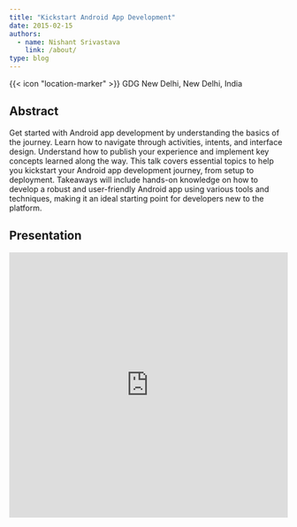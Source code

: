 ```yaml
---
title: "Kickstart Android App Development"
date: 2015-02-15
authors:
  - name: Nishant Srivastava
    link: /about/
type: blog
---
```


{{< icon "location-marker" >}} GDG New Delhi, New Delhi, India

<!--more-->

## Abstract

Get started with Android app development by understanding the basics of the journey.
Learn how to navigate through activities, intents, and interface design. Understand how to publish your experience and implement key concepts learned along the way. This talk covers essential topics to help you kickstart your Android app development journey, from setup to deployment. Takeaways will include hands-on knowledge on how to develop a robust and user-friendly Android app using various tools and techniques, making it an ideal starting point for developers new to the platform.

## Presentation

<iframe src="https://slides.com/nisrulz/kickstart-android-app-dev/embed" width="100%" height="480" scrolling="no" frameborder="0" webkitallowfullscreen mozallowfullscreen allowfullscreen></iframe>

